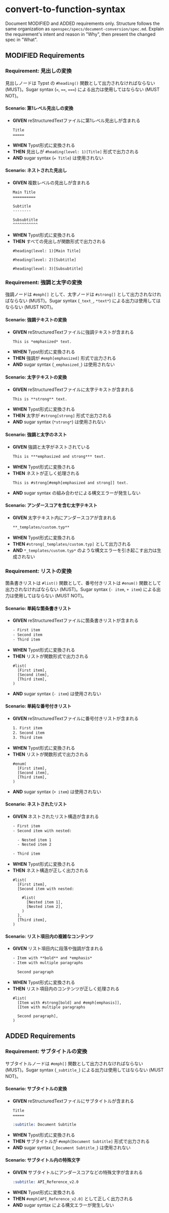 # convert-to-function-syntax

Document MODIFIED and ADDED requirements only. Structure follows the same organization as `openspec/specs/document-conversion/spec.md`. Explain the requirement's intent and reason in "Why", then present the changed spec in "What".

## MODIFIED Requirements

### Requirement: 見出しの変換

見出しノードは Typst の `#heading()` 関数として出力されなければならない (MUST)。Sugar syntax (`=`, `==`, `===`) による出力は使用してはならない (MUST NOT)。

#### Scenario: 第1レベル見出しの変換

- **GIVEN** reStructuredTextファイルに第1レベル見出しが含まれる
  ```rst
  Title
  =====
  ```
- **WHEN** Typst形式に変換される
- **THEN** 見出しが `#heading(level: 1)[Title]` 形式で出力される
- **AND** sugar syntax (`= Title`) は使用されない

#### Scenario: ネストされた見出し

- **GIVEN** 複数レベルの見出しが含まれる
  ```rst
  Main Title
  ==========

  Subtitle
  --------

  Subsubtitle
  ^^^^^^^^^^^
  ```
- **WHEN** Typst形式に変換される
- **THEN** すべての見出しが関数形式で出力される
  ```typst
  #heading(level: 1)[Main Title]

  #heading(level: 2)[Subtitle]

  #heading(level: 3)[Subsubtitle]
  ```

### Requirement: 強調と太字の変換

強調ノードは `#emph[]` として、太字ノードは `#strong[]` として出力されなければならない (MUST)。Sugar syntax (`_text_`, `*text*`) による出力は使用してはならない (MUST NOT)。

#### Scenario: 強調テキストの変換

- **GIVEN** reStructuredTextファイルに強調テキストが含まれる
  ```rst
  This is *emphasized* text.
  ```
- **WHEN** Typst形式に変換される
- **THEN** 強調が `#emph[emphasized]` 形式で出力される
- **AND** sugar syntax (`_emphasized_`) は使用されない

#### Scenario: 太字テキストの変換

- **GIVEN** reStructuredTextファイルに太字テキストが含まれる
  ```rst
  This is **strong** text.
  ```
- **WHEN** Typst形式に変換される
- **THEN** 太字が `#strong[strong]` 形式で出力される
- **AND** sugar syntax (`*strong*`) は使用されない

#### Scenario: 強調と太字のネスト

- **GIVEN** 強調と太字がネストされている
  ```rst
  This is ***emphasized and strong*** text.
  ```
- **WHEN** Typst形式に変換される
- **THEN** ネストが正しく処理される
  ```typst
  This is #strong[#emph[emphasized and strong]] text.
  ```
- **AND** sugar syntax の組み合わせによる構文エラーが発生しない

#### Scenario: アンダースコアを含む太字テキスト

- **GIVEN** 太字テキスト内にアンダースコアが含まれる
  ```rst
  **_templates/custom.typ**
  ```
- **WHEN** Typst形式に変換される
- **THEN** `#strong[_templates/custom.typ]` として出力される
- **AND** `*_templates/custom.typ*` のような構文エラーを引き起こす出力は生成されない

### Requirement: リストの変換

箇条書きリストは `#list()` 関数として、番号付きリストは `#enum()` 関数として出力されなければならない (MUST)。Sugar syntax (`- item`, `+ item`) による出力は使用してはならない (MUST NOT)。

#### Scenario: 単純な箇条書きリスト

- **GIVEN** reStructuredTextファイルに箇条書きリストが含まれる
  ```rst
  - First item
  - Second item
  - Third item
  ```
- **WHEN** Typst形式に変換される
- **THEN** リストが関数形式で出力される
  ```typst
  #list(
    [First item],
    [Second item],
    [Third item],
  )
  ```
- **AND** sugar syntax (`- item`) は使用されない

#### Scenario: 単純な番号付きリスト

- **GIVEN** reStructuredTextファイルに番号付きリストが含まれる
  ```rst
  1. First item
  2. Second item
  3. Third item
  ```
- **WHEN** Typst形式に変換される
- **THEN** リストが関数形式で出力される
  ```typst
  #enum(
    [First item],
    [Second item],
    [Third item],
  )
  ```
- **AND** sugar syntax (`+ item`) は使用されない

#### Scenario: ネストされたリスト

- **GIVEN** ネストされたリスト構造が含まれる
  ```rst
  - First item
  - Second item with nested:

    - Nested item 1
    - Nested item 2

  - Third item
  ```
- **WHEN** Typst形式に変換される
- **THEN** ネスト構造が正しく出力される
  ```typst
  #list(
    [First item],
    [Second item with nested:

      #list(
        [Nested item 1],
        [Nested item 2],
      )
    ],
    [Third item],
  )
  ```

#### Scenario: リスト項目内の複雑なコンテンツ

- **GIVEN** リスト項目内に段落や強調が含まれる
  ```rst
  - Item with **bold** and *emphasis*
  - Item with multiple paragraphs

    Second paragraph
  ```
- **WHEN** Typst形式に変換される
- **THEN** リスト項目内のコンテンツが正しく処理される
  ```typst
  #list(
    [Item with #strong[bold] and #emph[emphasis]],
    [Item with multiple paragraphs

    Second paragraph],
  )
  ```

## ADDED Requirements

### Requirement: サブタイトルの変換

サブタイトルノードは `#emph[]` 関数として出力されなければならない (MUST)。Sugar syntax (`_subtitle_`) による出力は使用してはならない (MUST NOT)。

#### Scenario: サブタイトルの変換

- **GIVEN** reStructuredTextファイルにサブタイトルが含まれる
  ```rst
  Title
  =====

  :subtitle: Document Subtitle
  ```
- **WHEN** Typst形式に変換される
- **THEN** サブタイトルが `#emph[Document Subtitle]` 形式で出力される
- **AND** sugar syntax (`_Document Subtitle_`) は使用されない

#### Scenario: サブタイトル内の特殊文字

- **GIVEN** サブタイトルにアンダースコアなどの特殊文字が含まれる
  ```rst
  :subtitle: API_Reference_v2.0
  ```
- **WHEN** Typst形式に変換される
- **THEN** `#emph[API_Reference_v2.0]` として正しく出力される
- **AND** sugar syntax による構文エラーが発生しない
